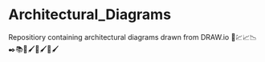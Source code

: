 # Architectural_Diagrams
Repositiory containing architectural diagrams drawn from DRAW.io 
📍💹📈📉✒️📚🎨🖌️🎨🖌️🎨🖌️

